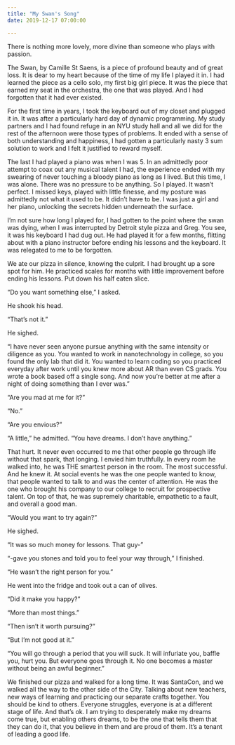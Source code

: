 ```yaml
---
title: "My Swan's Song"
date: 2019-12-17 07:00:00

---
```

There is nothing more lovely, more divine than someone who plays with passion.

The Swan, by Camille St Saens, is a piece of profound beauty and of great loss.  It is dear to my heart because of the time of my life I played it in. I had learned the piece as a cello solo, my first big girl piece. It was the piece that earned my seat in the orchestra, the one that was played. And I had forgotten that it had ever existed.

For the first time in years, I took the keyboard out of my closet and plugged it in. It was after a particularly hard day of dynamic programming.  My study partners and I had found refuge in an NYU study hall and all we did for the rest of the afternoon were those types of problems. It ended with a sense of both understanding and happiness, I had gotten a particularly nasty 3 sum solution to work and I felt it justified to reward myself.

The last I had played a piano was when I was 5. In an admittedly poor attempt to coax out any musical talent I had, the experience ended with my swearing of never touching a bloody piano as long as I lived. But this time, I was alone. There was no pressure to be anything. So I played. It wasn’t perfect. I missed keys,  played with little finesse, and my posture was admittedly not what it used to be. It didn’t have to be. I was just a girl and her piano, unlocking the secrets hidden underneath the surface.

I’m not sure how long I played for, I had gotten to the point where the swan was dying, when I was interrupted by Detroit style pizza and Greg. You see, it was his keyboard I had dug out. He had played it for a few months, flitting about with a piano instructor before ending his lessons and the keyboard. It was relegated to me to be forgotten.

We ate our pizza in silence, knowing the culprit. I had brought up a sore spot for him. He practiced scales for months with little improvement before ending his lessons. Put down his half eaten slice.

“Do you want something else,” I asked.

He shook his head.

“That’s not it.”

He sighed.

“I have never seen anyone pursue anything with the same intensity or diligence as you. You wanted to work in nanotechnology in college, so you found the only lab that did it. You wanted to learn coding so you practiced everyday after work until you knew more about AR than even CS grads. You wrote a book based off a single song. And now you’re better at me after a night of doing something than I ever was.”

“Are you mad at me for it?”

“No.”

“Are you envious?”

“A little,” he admitted. “You have dreams. I don’t have anything.”

That hurt. It never even occurred to me that other people go through life without that spark, that longing. I envied him truthfully. In every room he walked into, he was THE smartest person in the room. The most successful. And he knew it. At social events he was the one people wanted to know, that people wanted to talk to and was the center of attention. He was the one who brought his company to our college to recruit for prospective talent. On top of that, he was supremely charitable, empathetic to a fault, and overall a good man.

“Would you want to try again?”

He sighed.

“It was so much money for lessons. That guy-”

“-gave you stones and told you to feel your way through,” I finished.

“He wasn’t the right person for you.”

He went into the fridge and took out a can of olives.

“Did it make you happy?”

“More than most things.”

“Then isn’t it worth pursuing?”

“But I’m not good at it.”

“You will go through a period that you will suck. It will infuriate you, baffle you, hurt you. But everyone goes through it. No one becomes a master without being an awful beginner.”

We finished our pizza and walked for a long time. It was SantaCon, and we walked all the way to the other side of the City. Talking about new teachers, new ways of learning and practicing our separate crafts together. You should be kind to others.  Everyone struggles, everyone is at a different stage of life. And that’s ok. I am trying to desperately make my dreams come true, but enabling others dreams, to be the one that tells them that they can do it, that you believe in them and are proud of them. It’s a tenant of leading a good life.
